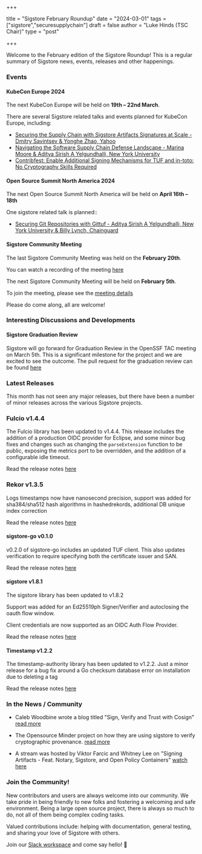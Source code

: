 +++

title = "Sigstore February Roundup"
date = "2024-03-01"
tags = ["sigstore","securesupplychain"]
draft = false
author = "Luke Hinds (TSC Chair)"
type = "post"

+++

Welcome to the February edition of the Sigstore Roundup! This is a regular summary of Sigstore news, events, releases and other happenings.

### Events

#### KubeCon Europe 2024

The next KubeCon Europe will be held on **19th – 22nd March**.

There are several Sigstore related talks and events planned for KubeCon Europe, including:

- [Securing the Supply Chain with Sigstore Artifacts Signatures at Scale - Dmitry Savintsev & Yonghe Zhao, Yahoo](https://kccnceu2024.sched.com/event/1YeNE)
- [Navigating the Software Supply Chain Defense Landscape - Marina Moore & Aditya Sirish A Yelgundhalli, New York University](https://kccnceu2024.sched.com/event/1YeO3/navigating-the-software-supply-chain-defense-landscape-marina-moore-aditya-sirish-a-yelgundhalli-new-york-university)
- [Contribfest: Enable Additional Signing Mechanisms for TUF and in-toto: No Cryptography Skills Required](https://kccnceu2024.sched.com/event/1YkRE/contribfest-enable-additional-signing-mechanisms-for-tuf-and-in-toto-no-cryptography-skills-required)

#### Open Source Summit North America 2024

The next Open Source Summit North America will be held on **April 16th – 18th**

One sigstore related talk is planned::

- [Securing Git Repositories with Gittuf - Aditya Sirish A Yelgundhalli, New York University & Billy Lynch, Chainguard](https://sched.co/1aBPF)

#### Sigstore Community Meeting

The last Sigstore Community Meeting was held on the **February 20th**.

You can watch a recording of the meeting [here](https://www.youtube.com/watch?v=YJeKKPNpXf0)

The next Sigstore Community Meeting will be held on **February 5th**.

To join the meeting, please see the [meeting details](https://calendar.google.com/calendar/u/0/embed?src=fq4kgom2ce43hncnbcfja2ck20@group.calendar.google.com&ctz=America/New_York)

Please do come along, all are welcome!

### Interesting Discussions and Developments

#### Sigstore Graduation Review

Sigstore will go forward for Graduation Review in the OpenSSF TAC meeting on
March 5th. This is a significant milestone for the project and we are excited to
see the outcome. The pull request for the graduation review can be found
[here](https://github.com/ossf/tac/pull/273)

### Latest Releases

This month has not seen any major releases, but there have been a number of
minor releases across the various Sigstore projects.

### Fulcio v1.4.4

The Fulcio library has been updated to v1.4.4. This release includes the addition
of a production OIDC provider for Eclipse, and some minor bug fixes and changes
such as changing the `parseExtension` function to be public, exposing the
metrics port to be overridden, and the addition of a configurable idle timeout.

Read the release notes [here](https://github.com/sigstore/fulcio/releases/tag/v1.4.4)

### Rekor v1.3.5

Logs timestamps now have nanosecond precision, support was added for sha384/sha512
hash algorithms in hashedrekords, additional DB unique index correction

Read the release notes [here](https://github.com/sigstore/rekor/releases/tag/v1.3.5)

#### sigstore-go v0.1.0

v0.2.0 of sigstore-go includes an updated TUF client. This also updates
verification to require specifying both the certificate issuer and SAN.

Read the release notes [here](https://github.com/sigstore/sigstore-go/releases/tag/v0.2.0)

#### sigstore v1.8.1

The sigstore library has been updated to v1.8.2

Support was added for an Ed25519ph Signer/Verifier and autoclosing the oauth
flow window. 

Client credentials are now supported as an OIDC Auth Flow Provider.

Read the release notes [here](https://github.com/sigstore/sigstore/releases/tag/v1.8.2)

#### Timestamp v1.2.2

The timestamp-authority library has been updated to v1.2.2. Just a minor release
for a bug fix around a Go checksum database error on installation due to
deleting a tag

Read the release notes [here](https://github.com/sigstore/timestamp-authority/releases/tag/v1.2.2)

### In the News / Community

- Caleb Woodbine wrote a blog titled "Sign, Verify and Trust with Cosign" [read more](https://blog.calebwoodbine.com/sign-verify-and-trust-with-cosign/)

- The Opensource Minder project on how they are using sigstore to verify 
cryptographic provenance. [read more](https://stacklok.com/blog/4-ways-to-secure-your-software-artifacts-in-minder)

- A stream was hosted by Viktor Farcic and Whitney Lee on "Signing Artifacts - Feat. Notary, Sigstore, and Open Policy Containers" [watch here](https://www.youtube.com/watch?v=p4M-ZdBsA7o)

### Join the Community!

New contributors and users are always welcome into our community. We take pride in being friendly to new folks and fostering a welcoming and safe environment. Being a large open source project, there is always so much to do, not all of them being complex coding tasks.

Valued contributions include: helping with documentation, general testing, and sharing your love of Sigstore with others.

Join our [Slack workspace](https://join.slack.com/t/sigstore/shared_invite/zt-mhs55zh0-XmY3bcfWn4XEyMqUUutbUQ) and come say hello! 👋